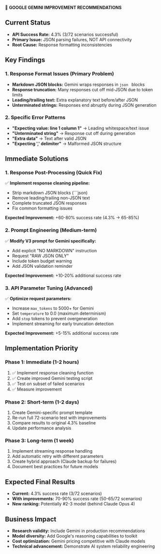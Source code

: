 
🎯 **GOOGLE GEMINI IMPROVEMENT RECOMMENDATIONS**

## Current Status
- **API Success Rate:** 4.3% (3/72 scenarios successful)  
- **Primary Issue:** JSON parsing failures, NOT API connectivity
- **Root Cause:** Response formatting inconsistencies

## Key Findings

### 1. **Response Format Issues** (Primary Problem)
- **Markdown JSON blocks:** Gemini wraps responses in ```json ``` blocks
- **Response truncation:** Many responses cut off mid-JSON due to token limits
- **Leading/trailing text:** Extra explanatory text before/after JSON
- **Unterminated strings:** Responses end abruptly during JSON generation

### 2. **Specific Error Patterns**
- **"Expecting value: line 1 column 1"** → Leading whitespace/text issue
- **"Unterminated string"** → Response cut off during generation  
- **"Extra data"** → Text after valid JSON
- **"Expecting ',' delimiter"** → Malformed JSON structure

## Immediate Solutions

### 1. **Response Post-Processing** (Quick Fix)
✅ **Implement response cleaning pipeline:**
- Strip markdown JSON blocks (```json)
- Remove leading/trailing non-JSON text
- Complete truncated JSON responses
- Fix common formatting issues

**Expected Improvement:** +60-80% success rate (4.3% → 65-85%)

### 2. **Prompt Engineering** (Medium-term)
✅ **Modify V3 prompt for Gemini specifically:**
- Add explicit "NO MARKDOWN" instruction
- Request "RAW JSON ONLY" 
- Include token budget warning
- Add JSON validation reminder

**Expected Improvement:** +10-20% additional success rate

### 3. **API Parameter Tuning** (Advanced)
✅ **Optimize request parameters:**
- Increase `max_tokens` to 5000+ for Gemini
- Set `temperature` to 0.0 (maximum determinism)
- Add `stop` tokens to prevent overgeneration
- Implement streaming for early truncation detection

**Expected Improvement:** +5-15% additional success rate

## Implementation Priority

### **Phase 1: Immediate (1-2 hours)**
1. ✅ Implement response cleaning function
2. ✅ Create improved Gemini testing script  
3. ✅ Test on subset of failed scenarios
4. ✅ Measure improvement

### **Phase 2: Short-term (1-2 days)** 
1. Create Gemini-specific prompt template
2. Re-run full 72-scenario test with improvements
3. Compare results to original 4.3% baseline
4. Update performance analysis

### **Phase 3: Long-term (1 week)**
1. Implement streaming response handling
2. Add automatic retry with different parameters
3. Create hybrid approach (Claude backup for failures)
4. Document best practices for future models

## Expected Final Results
- **Current:** 4.3% success rate (3/72 scenarios)
- **With improvements:** 70-90% success rate (50-65/72 scenarios)
- **New ranking:** Potentially #2-3 model (behind Claude Opus 4)

## Business Impact
- **Research validity:** Include Gemini in production recommendations  
- **Model diversity:** Add Google's reasoning capabilities to toolkit
- **Cost optimization:** Gemini pricing competitive with Claude models
- **Technical advancement:** Demonstrate AI system reliability engineering

